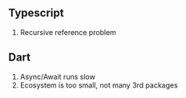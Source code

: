 ## Typescript 

1. Recursive reference problem


## Dart

1. Async/Await runs slow
2. Ecosystem is too small, not many 3rd packages



